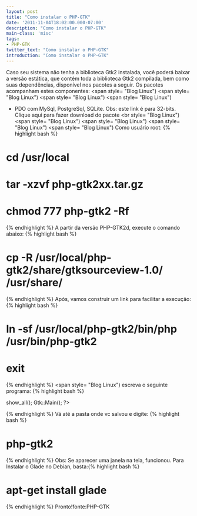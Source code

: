 ```yaml
---
layout: post
title: "Como instalar o PHP-GTK"
date: '2011-11-04T18:02:00.000-07:00'
description: "Como instalar o PHP-GTK"
main-class: 'misc'
tags:
- PHP-GTK
twitter_text: "Como instalar o PHP-GTK"
introduction: "Como instalar o PHP-GTK"
---
```

Caso seu sistema não tenha a biblioteca Gtk2 instalada, você poderá baixar a versão estática, que contém toda a biblioteca Gtk2 compilada, bem como suas dependências, disponível nos pacotes a seguir. Os pacotes acompanham estes componentes:
<span style= "Blog Linux")
<span style= "Blog Linux")
<span style= "Blog Linux")
<span style= "Blog Linux")
 - PDO com MySql, PostgreSql, SQLite.
Obs: este link é para 32-bits.
Clique aqui para fazer download do pacote
<br style= "Blog Linux")
<span style= "Blog Linux")
<span style= "Blog Linux")
<span style= "Blog Linux")
<span style= "Blog Linux")
 Como usuário root:
{% highlight bash %}
# cd /usr/local
# tar -xzvf php-gtk2xx.tar.gz
# chmod 777 php-gtk2 -Rf
{% endhighlight %}
A partir da versão PHP-GTK2d, execute o comando abaixo:
{% highlight bash %}
# cp -R /usr/local/php-gtk2/share/gtksourceview-1.0/ /usr/share/
{% endhighlight %}
Após, vamos construir um link para facilitar a execução:
{% highlight bash %}
# ln -sf /usr/local/php-gtk2/bin/php /usr/bin/php-gtk2
# exit
{% endhighlight %}
<span style= "Blog Linux")
 escreva o seguinte programa:
{% highlight bash %}
<?php
$janela = new GtkWindow;
$janela->show_all();
Gtk::Main();
?>
{% endhighlight %}
Vá até a pasta onde vc salvou e digite:
{% highlight bash %}
# php-gtk2 
{% endhighlight %}
Obs: Se aparecer uma janela na tela, funcionou. 
Para Instalar o Glade no Debian, basta:{% highlight bash %}
# apt-get install glade
{% endhighlight %}
Pronto!fonte:PHP-GTK
